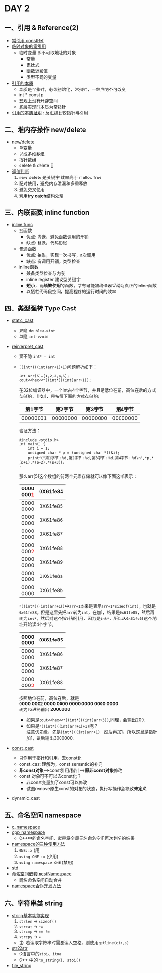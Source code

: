# DAY 2  
## 一、引用 & Reference(2)  
- [常引用 constRef](https://github.com/zwx2000/Cpp_Space/blob/master/Cpp/day02/02constRef/main.cpp)  
- [临时对象的常引用](https://github.com/zwx2000/Cpp_Space/blob/master/Cpp/day02/03tempObject/main.cpp)  
    - 临时变量 即不可取地址的对象  
        - 常量  
        - 表达式  
        - 函数返回值  
        - 类型不同的变量  
- [引用的本质](https://github.com/zwx2000/Cpp_Space/blob/master/Cpp/day02/04natureRef/main.cpp) 
    - 本质是个指针，必须初始化，常指针，一经声明不可改变  
    - int * const p  
    - 宏观上没有开辟空间  
    - 底层实现时本质为常指针   
- [引用的本质证明](https://github.com/zwx2000/Cpp_Space/blob/master/Cpp/day02/05natureRefprove/main.cpp) : 反汇编比较指针与引用   
## 二、堆内存操作 new/delete  
- [new/delete](https://github.com/zwx2000/Cpp_Space/blob/master/Cpp/day02/06newdelete/main.cpp)  
    - 单变量  
    - 以或多维数组  
    - 指针数组  
    - delete & delete []  
- [返值判断](https://github.com/zwx2000/Cpp_Space/blob/master/Cpp/day02/07retNew/main.cpp)  
    1. new delete 是关键字 效率高于 malloc free  
    2. 配对使用，避免内存泄漏和多重释放  
    3. 避免交叉使用  
    4. 利用**try catch**结构处理   
## 三、内联函数 inline function   
- [inline func](https://github.com/zwx2000/Cpp_Space/blob/master/Cpp/day02/08inline/main.cpp)  
    - 宏函数  
        - 优点: 内嵌，避免函数调用的开销  
        - 缺点: 替换，代码膨胀  
    - 普通函数  
        - 优点: 抽象，实现一次书写，n次调用  
        - 缺点: 有调用开销，类型检查  
    - inline函数
        - 兼备类型检查与内嵌  
        - inline register 建议型关键字  
        - **短小**，而**频繁使用**的函数，才有可能被编译器采纳为真正的inline函数  
        - 以牺牲代码段空间，提高程序的运行时间的效率  
## 四、类型强转 Type Cast  
- [static_cast](https://github.com/zwx2000/Cpp_Space/blob/master/Cpp/day02/09static_cast/main.cpp)  
    - 双隐 `double<->int`    
    - 单隐 `int->void`  
- [reinterpret_cast](https://github.com/zwx2000/Cpp_Space/blob/master/Cpp/day02/10reinterpret_cast/main.cpp)  
    - 双不隐 `int* - int`  
    - `((int*)((int)arr+1)+1)`问题解析如下：  
        ```
        int arr[5]={1,2,3,4,5};  
        cout<<hex<<*((int*)((int)arr+1));  
        ```
        在32位编译器中，一个int占4个字节，并且是低位在前，高位在后的方式存储的，比如1，是按照下面的方式存储的:   
        
        |第1字节|第2字节|第3字节|第4字节|
        |:-:|:-:|:-:|:-:|
        |00000001|00000000|00000000|00000000|  

        验证方法：  
        ```
        #include <stdio.h>
        int main() {
	        int i = 1;
	        unsigned char * p = (unsigned char *)(&i);
	        printf("第1字节：%d,第2字节：%d,第3字节：%d,第4字节：%d\n",*p,*(p+1),*(p+2),*(p+3));
        }
        ```  
        那么arr[5]这个数组的前两个元素存储就可以像下面这样表示：
            
        |0000<br>000<font color=red>1</font>|0X61fe84|
        |:-:|:-:|
        |0000<br>0000|0X61fe85|
        |0000<br>0000|0X61fe86|
        |0000<br>0000|0X61fe87|
        |0000<br>000<font color=red>2</font>|0X61fe88|
        |0000<br>0000|0X61fe89|
        |0000<br>0000|0X61fe8a|
        |0000<br>0000|0X61fe8b|  
       
        `*((int*)((int)arr+1))`中`arr+1`本来是表示`arr+1*sizeof(int)`，也就是`0x61fe88`，但是这里先把`arr`转为`int`，在加1，结果是`0x61fe85`，然后再转为`int*`，然后对这个指针解引用，因为是`int*`，所以从`0x61fe85`这个地址开始读4个字节,  

        |0000<br>0000|0X61fe85|
        |:-:|:-:|
        |0000<br>0000|0X61fe86|
        |0000<br>0000|0X61fe87|
        |0000<br>000<font color=red>2</font>|0X61fe88|  

        按照地位在前，高位在后，就是  
        **0000 0002 0000 0000 0000 0000 0000 0000**  
        转为16进制输出
        **2000000**  
        - 如果是`cout<<hex<<*((int*)((int)arr+3))`,同理，会输出200.
        - 如果是`*((int*)((int)arr+1)+1)`呢？  
        注意优先级，先是`(int*)((int)arr+1)`，然后再加1，所以这里是指针加1，最后输出3000000.

- [const_cast](https://github.com/zwx2000/Cpp_Space/blob/master/Cpp/day02/11const_cast/main.cpp)  
    - 只作用于指针和引用，去const化  
    - const_cast 理解为，const semantic的补充  
    - **非const对象**-->const引用/指针-->**原非const对象**修改  
    - const 对象可不可以去const化？  
        - 非const变量加了const可以修改  
        - 试图remove原生const的对象的状态，执行写操作会导致**未定义**  
- dynamic_cast  
## 五、命名空间 namespace  
- [c_namespace](https://github.com/zwx2000/Cpp_Space/blob/master/Cpp/day02/12cnamespace/main.c)    
- [cpp_namespace](https://github.com/zwx2000/Cpp_Space/blob/master/Cpp/day02/13cppnamespace/main.cpp)  
    - C++中的命名空间，就是将全局无名命名空间再次划分的结果  
- [namespace的三种使用方法](https://github.com/zwx2000/Cpp_Space/blob/master/Cpp/day02/14namespace/main.cpp)  
    1. `ONE::x` (用)  
    2. `using ONE::x` (少用)    
    3. `using namespace ONE` (禁用)  
- [std](https://github.com/zwx2000/Cpp_Space/blob/master/Cpp/day02/15std/main.cpp)  
- [命名空间嵌套 nestNamespace](https://github.com/zwx2000/Cpp_Space/blob/master/Cpp/day02/16nestNamespace/main.cpp)  
    - 同名命名空间自动合并  
- [namespace合作开发方法](https://github.com/zwx2000/Cpp_Space/tree/master/Cpp/day02/17cooperator)  
## 六、字符串类 string  
- [string基本功能实现](https://github.com/zwx2000/Cpp_Space/blob/master/Cpp/day02/18string/main.cpp)  
    1. `strlen` -> `sizeof()`  
    2. `strcat` -> `+=`  
    3. `strcmp` -> `== !=`  
    4. `strcpy` -> `=`  
    - 注: 若读取字符串时需要读入空格，则使用`getline(cin,s)`  
- [str22str](https://github.com/zwx2000/Cpp_Space/blob/master/Cpp/day02/19str22str/main.cpp)  
    - C语言中的`atoi`、`itoa`  
    - C++ 中的 `to_string()`、`stoi()`  
- [file_string](https://github.com/zwx2000/Cpp_Space/blob/master/Cpp/day02/20filestring/main.cpp)    